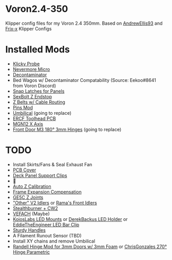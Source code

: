 # Voron2.4-350
Klipper config files for my Voron 2.4 350mm.
Based on [AndrewEllis93](https://github.com/AndrewEllis93/v2.247_backup_klipper_config) and [Frix-x](https://github.com/Frix-x/klipper-voron-V2) Klipper Configs

# Installed Mods
- [Klicky Probe](https://github.com/jlas1/Klicky-Probe/tree/02c5707639638204c76da4f65cb996f872110407)
- [Nevermore Micro](https://github.com/nevermore3d/Nevermore_Micro/tree/d64850924dc42f219d68e1024835177646d3b2a6)
- [Decontaminator](https://github.com/VoronDesign/VoronUsers/tree/339227ec8bd193d72639cbd728d2432502244695/printer_mods/edwardyeeks/Decontaminator_Purge_Bucket_&_Nozzle_Scrubber)
- Bed Wagos w/ Decontaminator Compatability (Source: Eekoo#8641 from Voron Discord)
- [Snap Latches for Panels](https://github.com/VoronDesign/VoronUsers/tree/194bd78df4ac53400f04a19356b0a9a3b5c7b4b5/printer_mods/richardjm/snap-latch-2020)
- [SexBolt Z Endstop](https://github.com/VoronDesign/VoronUsers/tree/3ebaabb9e87885f1a3e5f17747c3ae069e9403b2/printer_mods/hartk1213/Voron2.4_SexBolt_ZEndstop)
- [Z Belts w/ Cable Routing](https://github.com/VoronDesign/VoronUsers/tree/5c7d412297808190565d34b0373c5fd24f3db1a0/printer_mods/Akio/cable_routing_z_belt_cover)
- [Pins Mod](https://github.com/VoronDesign/VoronUsers/tree/ae7937dc0e5496f44d9f97e47b048d71f3db2af6/printer_mods/hartk1213/Voron2.4_Trident_Pins_Mod)
- [Umbilical](https://github.com/hartk1213/MISC/tree/8c26e7367d668e27a3202b225d07ca076e6ae7b6/Voron%20Mods/Voron%202/2.4/Voron2.4_umbilical_strain_relief) (going to replace)
- [ERCF Toolhead PCB](https://github.com/VoronDesign/Voron-Hardware/tree/5797914de019a71173cbe37800f70a8e735ccc02/Afterburner_Toolhead_PCB)
- [MGN12 X Axis](https://github.com/VoronDesign/VoronUsers/tree/9a087e3575e5272fe95d5402d5434ff6fa261645/printer_mods/arkeet/mgn12)
- [Front Door M3 180° 3mm Hinges](https://github.com/VoronDesign/VoronUsers/tree/16fa31a72b1a26c77cfd0ff14722c861857738ec/printer_mods/quattroerik/front_door_m3_180_deg_3mm) (going to replace)

# TODO
- Install Skirts/Fans & Seal Exhaust Fan
- [PCB Cover](https://github.com/craxoor/VoronMods/tree/master/PCB%20Cover)
- [Deck Panel Support Clips](https://github.com/VoronDesign/VoronUsers/tree/master/printer_mods/wile-e1/Deck_Panel_Support_Clips)
- 🥣
- [Auto Z Calibration](https://github.com/protoloft/klipper_z_calibration)
- [Frame Expansion Compensation](https://github.com/tanaes/whopping_Voron_mods/tree/main/docs/frame_expansion)
- [GE5C Z Joints](https://github.com/hartk1213/MISC/tree/main/Voron%20Mods/Voron%202/2.4/Voron2.4_GE5C)
- ["Other" V2 Idlers](https://github.com/selliott79/Other-V2-Idlers) or [Rama's Front Idlers](https://github.com/Ramalama2/Voron-2-Mods/tree/main/Front_Idlers)
- [Stealthburner + CW2](https://github.com/VoronDesign/Voron-Afterburner/tree/sb-beta)
- [VEFACH](https://github.com/VoronDesign/VoronUsers/tree/master/printer_mods/KevinAkaSam/VEFACH) (Maybe)
- [KoiosLabs LED Mounts](https://github.com/VoronDesign/VoronUsers/tree/master/printer_mods/Koios/LED_Mounts) or [DerekBackus LED Holder](https://github.com/VoronDesign/VoronUsers/tree/master/printer_mods/DerekBackus/LED_Holder) or [EddieTheEngineer LED Bar Clip](https://github.com/VoronDesign/VoronUsers/tree/master/printer_mods/eddie/LED_Bar_Clip)
- [Sturdy Handles](https://github.com/VoronDesign/VoronUsers/tree/master/printer_mods/jeoje/Sturdy_Handles)
- A Filament Runout Sensor (TBD)
- Install XY chains and remove Umbilical
- [Randell Hinge Mod for 3mm Doors w/ 3mm Foam](https://github.com/VoronDesign/VoronUsers/tree/master/printer_mods/randell/Door_Hinges) or [ChrisGonzales 270° Hinge Parametric](https://github.com/VoronDesign/VoronUsers/tree/master/printer_mods/chrisrgonzales/270_degree_hinge)
